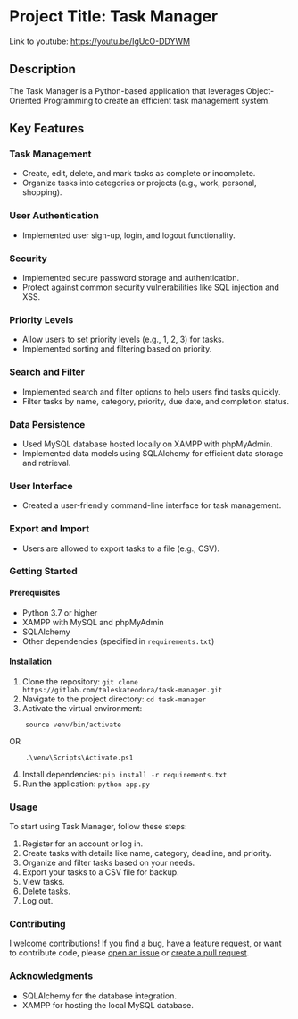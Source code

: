 # Project Title: Task Manager

Link to youtube: https://youtu.be/IgUcO-DDYWM


## Description

The Task Manager is a Python-based application that leverages Object-Oriented Programming to create an efficient task management system.

## Key Features

### Task Management

- Create, edit, delete, and mark tasks as complete or incomplete.
- Organize tasks into categories or projects (e.g., work, personal, shopping).

### User Authentication

- Implemented user sign-up, login, and logout functionality.

### Security

- Implemented secure password storage and authentication.
- Protect against common security vulnerabilities like SQL injection and XSS.

### Priority Levels

- Allow users to set priority levels (e.g., 1, 2, 3) for tasks.
- Implemented sorting and filtering based on priority.

### Search and Filter

- Implemented search and filter options to help users find tasks quickly.
- Filter tasks by name, category, priority, due date, and completion status.

### Data Persistence

- Used MySQL database hosted locally on XAMPP with phpMyAdmin.
- Implemented data models using SQLAlchemy for efficient data storage and retrieval.

### User Interface

- Created a user-friendly command-line interface for task management.

### Export and Import

- Users are allowed to export tasks to a file (e.g., CSV).

### Getting Started

#### Prerequisites

- Python 3.7 or higher
- XAMPP with MySQL and phpMyAdmin
- SQLAlchemy
- Other dependencies (specified in `requirements.txt`)

#### Installation

1. Clone the repository: `git clone https://gitlab.com/taleskateodora/task-manager.git`
2. Navigate to the project directory: `cd task-manager`
3. Activate the virtual environment:
```
    source venv/bin/activate
```
OR
```
    .\venv\Scripts\Activate.ps1
```
4. Install dependencies: `pip install -r requirements.txt`
5. Run the application: `python app.py`

### Usage

To start using Task Manager, follow these steps:

1. Register for an account or log in.
2. Create tasks with details like name, category, deadline, and priority.
3. Organize and filter tasks based on your needs.
4. Export your tasks to a CSV file for backup.
5. View tasks.
6. Delete tasks.
7. Log out.

### Contributing

I welcome contributions! If you find a bug, have a feature request, or want to contribute code, please [open an issue](https://github.com/taleskateodora/task-manager/issues) or [create a pull request](https://github.com/taleskateodora/task-manager/pulls).

### Acknowledgments

- SQLAlchemy for the database integration.
- XAMPP for hosting the local MySQL database.
